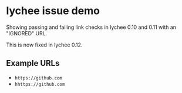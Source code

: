 # lychee issue demo

Showing passing and failing link checks in lychee 0.10 and 0.11
with an "IGNORED" URL.

This is now fixed in lychee 0.12.

## Example URLs

* `https://github.com`
* `hhttps://github.com`
